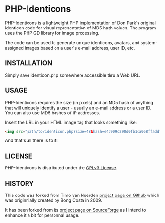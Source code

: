 # PHP-Identicons

PHP-Identicons is a lightweight PHP implementation of Don Park's
original identicon code for visual representation of MD5 hash values.
The program uses the PHP GD library for image processing.

The code can be used to generate unique identicons, avatars, and
system-assigned images based on a user's e-mail address, user ID, etc.


## INSTALLATION

Simply save identicon.php somewhere accessible thru a Web URL.


## USAGE

PHP-Identicons requires the size (in pixels) and an MD5 hash of
anything that will uniquely identify a user - usually an e-mail address
or a user ID. You can also use MD5 hashes of IP addresses.

Insert the URL in your HTML image tag that looks something like:

```html
<img src="path/to/identicon.php?size=48&hash=e4d909c290d0fb1ca068ffaddf22cbd0" />
```

And that's all there is to it!


## LICENSE

PHP-Identicons is distributed under the [GPLv3 License](http://www.gnu.org/licenses/gpl-3.0.fr.html).


## HISTORY

This code was forked from Timo van Neerden [project page on Github](https://github.com/timovn/identicon) which was
originnially created by Bong Costa in 2009.

It has been forked from its [project page on SourceForge](https://sourceforge.net/projects/identicons/) as I intend to enhance it a bit for personnal usage.

